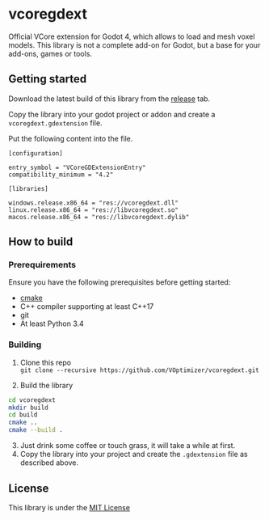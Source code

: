 # vcoregdext

Official VCore extension for Godot 4, which allows to load and mesh voxel models. This library is not a complete add-on for Godot, but a base for your add-ons, games or tools.

## Getting started

Download the latest build of this library from the [release](https://github.com/VOptimizer/vcoregdext/releases) tab.

Copy the library into your godot project or addon and create a `vcoregdext.gdextension` file.

Put the following content into the file.
```
[configuration]

entry_symbol = "VCoreGDExtensionEntry"
compatibility_minimum = "4.2"

[libraries]

windows.release.x86_64 = "res://vcoregdext.dll"
linux.release.x86_64 = "res://libvcoregdext.so"
macos.release.x86_64 = "res://libvcoregdext.dylib"
```

## How to build

### Prerequirements

Ensure you have the following prerequisites before getting started:

- [cmake](https://cmake.org/)
- C++ compiler supporting at least C++17
- git
- At least Python 3.4

### Building

1. Clone this repo <br>
`git clone --recursive https://github.com/VOptimizer/vcoregdext.git`

2. Build the library<br>
```bash
cd vcoregdext
mkdir build
cd build
cmake ..
cmake --build .
```
3. Just drink some coffee or touch grass, it will take a while at first.
4. Copy the library into your project and create the `.gdextension` file as described above.

## License

This library is under the [MIT License](LICENSE.txt)
